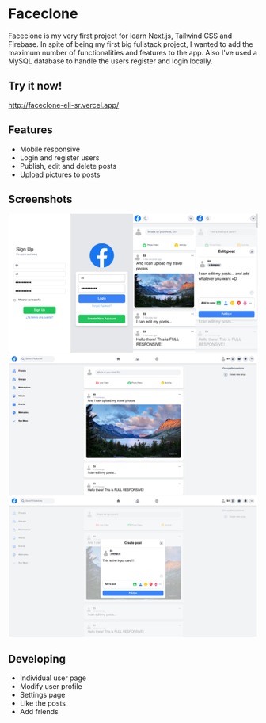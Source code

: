 # Faceclone 

Faceclone is my very first project for learn Next.js, Tailwind CSS and Firebase. In spite of being my first big fullstack project, I wanted to add the maximum number of functionalities and features to the app. Also I've used a MySQL database to handle the users register and login locally.

## Try it now!

http://faceclone-eli-sr.vercel.app/

## Features

- Mobile responsive
- Login and register users
- Publish, edit and delete posts
- Upload pictures to posts
    

## Screenshots

![](images/mobile_example.jpg)
![](images/example_1.jpg)
![](images/example_2.jpg)

## Developing

- Individual user page
- Modify user profile
- Settings page
- Like the posts
- Add friends
